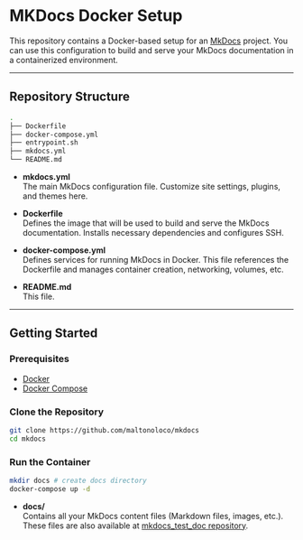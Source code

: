 # MKDocs Docker Setup

This repository contains a Docker-based setup for an [MkDocs](https://www.mkdocs.org/) project. You can use this configuration to build and serve your MkDocs documentation in a containerized environment.

---

## Repository Structure

```bash
.
├── Dockerfile
├── docker-compose.yml
├── entrypoint.sh
├── mkdocs.yml
└── README.md
```

- **mkdocs.yml**  
  The main MkDocs configuration file. Customize site settings, plugins, and themes here.

- **Dockerfile**  
  Defines the image that will be used to build and serve the MkDocs documentation. Installs necessary dependencies and configures SSH.

- **docker-compose.yml**  
  Defines services for running MkDocs in Docker. This file references the Dockerfile and manages container creation, networking, volumes, etc.

- **README.md**  
  This file.

---

## Getting Started

### Prerequisites

- [Docker](https://www.docker.com/)
- [Docker Compose](https://docs.docker.com/compose/)

### Clone the Repository

```bash
git clone https://github.com/maltonoloco/mkdocs
cd mkdocs
```


### Run the Container

```bash
mkdir docs # create docs directory
docker-compose up -d
```

- **docs/**  
  Contains all your MkDocs content files (Markdown files, images, etc.). These files are also available at [mkdocs_test_doc repository](https://github.com/maltonoloco/mkdocs_test_doc).